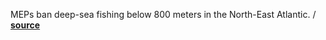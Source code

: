 MEPs ban deep-sea fishing below 800 meters in the North-East Atlantic.
/ **[source](http://www.europarl.europa.eu/news/en/news-room/20161208IPR55152/meps-ban-deep-sea-fishing-below-800-meters-in-the-north-east-atlantic)**
